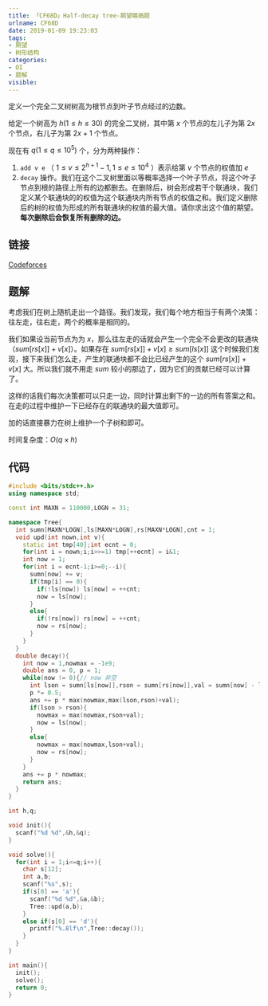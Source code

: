 ```yaml
---
title: 「CF68D」Half-decay tree-期望瞎搞题
urlname: CF68D
date: 2019-01-09 19:23:03
tags:
- 期望
- 树形结构
categories: 
- OI
- 题解
visible:
---
```


定义一个完全二叉树树高为根节点到叶子节点经过的边数。

给定一个树高为 $h(1 \le h \le 30)$ 的完全二叉树，其中第 $x$ 个节点的左儿子为第 $2x$ 个节点，右儿子为第 $2x+1$ 个节点。

现在有 $q(1 \le q \le 10^{5})$ 个，分为两种操作：

1. `add v e` （ $1 \le v \le 2^{h+1}-1,1 \le e \le 10^4$ ）表示给第 $v$ 个节点的权值加 $e$ 
2. `decay` 操作。我们在这个二叉树里面以等概率选择一个叶子节点，将这个叶子节点到根的路径上所有的边都删去。在删除后，树会形成若干个联通块，我们定义某个联通块的的权值为这个联通块内所有节点的权值之和。我们定义删除后的树的权值为形成的所有联通块的权值的最大值。请你求出这个值的期望。**每次删除后会恢复所有删除的边。**


<!-- more -->

## 链接

[Codeforces](https://codeforces.com/problemset/problem/68/D)

## 题解

考虑我们在树上随机走出一个路径。我们发现，我们每个地方相当于有两个决策：往左走，往右走，两个的概率是相同的。

我们如果设当前节点为为 $x$，那么往左走的话就会产生一个完全不会更改的联通块（$sum[rs[x]] +v[x]$）。如果存在 $sum[rs[x]] + v[x] 
\ge sum[ls[x]]$ 这个时候我们发现，接下来我们怎么走，产生的联通块都不会比已经产生的这个 $sum[rs[x]] + v[x]$ 大。所以我们就不用走 $sum$ 较小的那边了，因为它们的贡献已经可以计算了。

这样的话我们每次决策都可以只走一边，同时计算出剩下的一边的所有答案之和。在走的过程中维护一下已经存在的联通块的最大值即可。

加的话直接暴力在树上维护一个子树和即可。

时间复杂度：$O(q \times h)$

## 代码


```cpp
#include <bits/stdc++.h>
using namespace std;

const int MAXN = 110000,LOGN = 31;

namespace Tree{
  int sumn[MAXN*LOGN],ls[MAXN*LOGN],rs[MAXN*LOGN],cnt = 1;
  void upd(int nown,int v){
    static int tmp[40];int ecnt = 0;
    for(int i = nown;i;i>>=1) tmp[++ecnt] = i&1;
    int now = 1;
    for(int i = ecnt-1;i>=0;--i){
      sumn[now] += v;
      if(tmp[i] == 0){
        if(!ls[now]) ls[now] = ++cnt;
        now = ls[now];
      }
      else{
        if(!rs[now]) rs[now] = ++cnt;
        now = rs[now];
      }
    }
  }
  double decay(){
    int now = 1,nowmax = -1e9;
    double ans = 0, p = 1;
    while(now != 0){// now 非空
      int lson = sumn[ls[now]],rson = sumn[rs[now]],val = sumn[now] - lson - rson;
      p *= 0.5;
      ans += p * max(nowmax,max(lson,rson)+val);
      if(lson > rson){
        nowmax = max(nowmax,rson+val);
        now = ls[now];
      }
      else{
        nowmax = max(nowmax,lson+val);
        now = rs[now];
      }
    }
    ans += p * nowmax;
    return ans;
  }
}

int h,q;

void init(){
  scanf("%d %d",&h,&q);
}

void solve(){
  for(int i = 1;i<=q;i++){
    char s[12];
    int a,b;
    scanf("%s",s);
    if(s[0] == 'a'){
      scanf("%d %d",&a,&b);
      Tree::upd(a,b);
    }
    else if(s[0] == 'd'){
      printf("%.8lf\n",Tree::decay());
    }
  }
}

int main(){
  init();
  solve();
  return 0;
}
```

